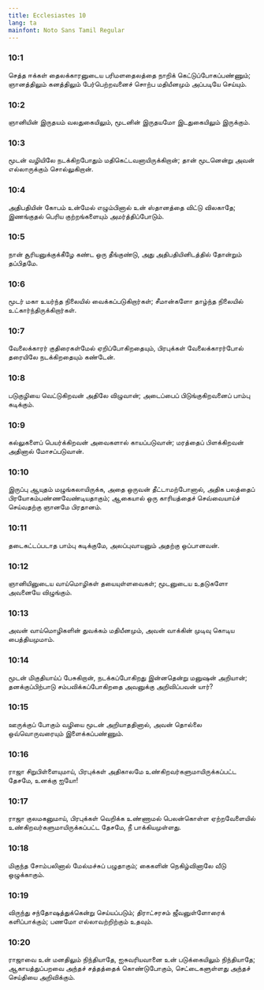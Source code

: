 ```yaml
---
title: Ecclesiastes 10
lang: ta
mainfont: Noto Sans Tamil Regular
---
```


###  10:1

செத்த ஈக்கள் தைலக்காரனுடைய பரிமளதைலத்தை நாறிக் கெட்டுப்போகப்பண்ணும்; ஞானத்திலும் கனத்திலும் பேர்பெற்றவனைச் சொற்ப மதியீனமும் அப்படியே செய்யும்.

###  10:2

ஞானியின் இருதயம் வலதுகையிலும், மூடனின் இருதயமோ இடதுகையிலும் இருக்கும்.

###  10:3

மூடன் வழியிலே நடக்கிறபோதும் மதிகெட்டவனாயிருக்கிறான்; தான் மூடனென்று அவன் எல்லாருக்கும் சொல்லுகிறான்.

###  10:4

அதிபதியின் கோபம் உன்மேல் எழும்பினால் உன் ஸ்தானத்தை விட்டு விலகாதே; இணங்குதல் பெரிய குற்றங்களையும் அமர்த்திப்போடும்.

###  10:5

நான் சூரியனுக்குக்கீழே கண்ட ஒரு தீங்குண்டு, அது அதிபதியினிடத்தில் தோன்றும் தப்பிதமே.

###  10:6

மூடர் மகா உயர்ந்த நிலையில் வைக்கப்படுகிறார்கள்; சீமான்களோ தாழ்ந்த நிலையில் உட்கார்ந்திருக்கிறார்கள்.

###  10:7

வேலைக்காரர் குதிரைகள்மேல் ஏறிப்போகிறதையும், பிரபுக்கள் வேலைக்காரர்போல் தரையிலே நடக்கிறதையும் கண்டேன்.

###  10:8

படுகுழியை வெட்டுகிறவன் அதிலே விழுவான்; அடைப்பைப் பிடுங்குகிறவனைப் பாம்பு கடிக்கும்.

###  10:9

கல்லுகளைப் பெயர்க்கிறவன் அவைகளால் காயப்படுவான்; மரத்தைப் பிளக்கிறவன் அதினால் மோசப்படுவான்.

###  10:10

இருப்பு ஆயுதம் மழுங்கலாயிருக்க, அதை ஒருவன் தீட்டாமற்போனால், அதிக பலத்தைப் பிரயோகம்பண்ணவேண்டியதாகும்; ஆகையால் ஒரு காரியத்தைச் செவ்வையாய்ச் செய்வதற்கு ஞானமே பிரதானம்.

###  10:11

தடைகட்டப்படாத பாம்பு கடிக்குமே, அலப்புவாயனும் அதற்கு ஒப்பானவன்.

###  10:12

ஞானியினுடைய வாய்மொழிகள் தயையுள்ளவைகள்; மூடனுடைய உதடுகளோ அவனையே விழுங்கும்.

###  10:13

அவன் வாய்மொழிகளின் துவக்கம் மதியீனமும், அவன் வாக்கின் முடிவு கொடிய பைத்தியமுமாம்.

###  10:14

மூடன் மிகுதியாய்ப் பேசுகிறான், நடக்கப்போகிறது இன்னதென்று மனுஷன் அறியான்; தனக்குப்பிற்பாடு சம்பவிக்கப்போகிறதை அவனுக்கு அறிவிப்பவன் யார்?

###  10:15

ஊருக்குப் போகும் வழியை மூடன் அறியாததினால், அவன் தொல்லை ஒவ்வொருவரையும் இளைக்கப்பண்ணும்.

###  10:16

ராஜா சிறுபிள்ளையுமாய், பிரபுக்கள் அதிகாலமே உண்கிறவர்களுமாயிருக்கப்பட்ட தேசமே, உனக்கு ஐயோ!

###  10:17

ராஜா குலமகனுமாய், பிரபுக்கள் வெறிக்க உண்ணாமல் பெலன்கொள்ள ஏற்றவேளையில் உண்கிறவர்களுமாயிருக்கப்பட்ட தேசமே, நீ பாக்கியமுள்ளது.

###  10:18

மிகுந்த சோம்பலினால் மேல்மச்சுப் பழுதாகும்; கைகளின் நெகிழ்வினாலே வீடு ஒழுக்காகும்.

###  10:19

விருந்து சந்தோஷத்துக்கென்று செய்யப்படும்; திராட்சரசம் ஜீவனுள்ளோரைக் களிப்பாக்கும்; பணமோ எல்லாவற்றிற்கும் உதவும்.

###  10:20

ராஜாவை உன் மனதிலும் நிந்தியாதே, ஐசுவரியவானை உன் படுக்கையிலும் நிந்தியாதே; ஆகாயத்துப்பறவை அந்தச் சத்தத்தைக் கொண்டுபோகும், செட்டைகளுள்ளது அந்தச் செய்தியை அறிவிக்கும்.

